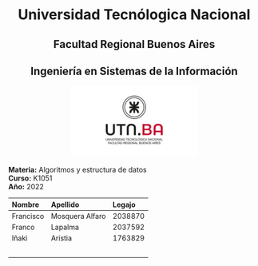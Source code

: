 <h1 align=center>Universidad Tecnólogica Nacional</h1>

<h2 align=center>Facultad Regional Buenos Aires </h2>

<h2 align=center>Ingeniería en Sistemas de la Información</h2>

<p align="center">
<img  src="utn_logo.jpg" width="50%" height="50%" />
</p>


**Materia:** Algoritmos y estructura de datos   
**Curso:** K1051     
**Año:** 2022   

|Nombre   |Apellido  |Legajo|
|:--------|:---------|:------------------------|
|  Francisco   |          Mosquera Alfaro                  |    2038870    |
|  Franco      |          Lapalma                          |    2037592    |
|  Iñaki       |          Aristia                          |    1763829    |
||||
||||
||||
||||
||||





